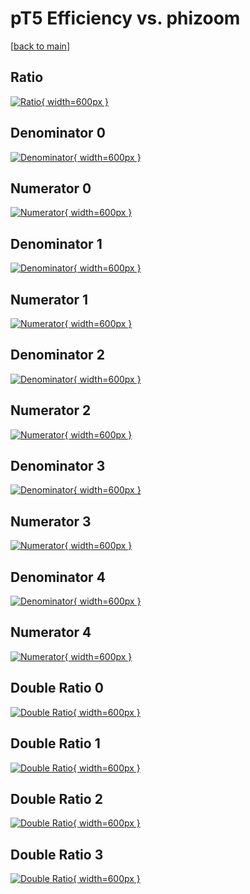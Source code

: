 # pT5 Efficiency vs. phizoom

[[back to main](./)]



## Ratio

[![Ratio](../mtv/var/pT5_loweta_0_-1_eff_phizoom.png){ width=600px }](../mtv/var/pT5_loweta_0_-1_eff_phizoom.pdf)

## Denominator 0

[![Denominator](../mtv/den/pT5_loweta_0_-1_eff_phizoom_den0.png){ width=600px }](../mtv/den/pT5_loweta_0_-1_eff_phizoom_den0.pdf)

## Numerator 0

[![Numerator](../mtv/num/pT5_loweta_0_-1_eff_phizoom_num0.png){ width=600px }](../mtv/num/pT5_loweta_0_-1_eff_phizoom_num0.pdf)

## Denominator 1

[![Denominator](../mtv/den/pT5_loweta_0_-1_eff_phizoom_den1.png){ width=600px }](../mtv/den/pT5_loweta_0_-1_eff_phizoom_den1.pdf)

## Numerator 1

[![Numerator](../mtv/num/pT5_loweta_0_-1_eff_phizoom_num1.png){ width=600px }](../mtv/num/pT5_loweta_0_-1_eff_phizoom_num1.pdf)

## Denominator 2

[![Denominator](../mtv/den/pT5_loweta_0_-1_eff_phizoom_den2.png){ width=600px }](../mtv/den/pT5_loweta_0_-1_eff_phizoom_den2.pdf)

## Numerator 2

[![Numerator](../mtv/num/pT5_loweta_0_-1_eff_phizoom_num2.png){ width=600px }](../mtv/num/pT5_loweta_0_-1_eff_phizoom_num2.pdf)

## Denominator 3

[![Denominator](../mtv/den/pT5_loweta_0_-1_eff_phizoom_den3.png){ width=600px }](../mtv/den/pT5_loweta_0_-1_eff_phizoom_den3.pdf)

## Numerator 3

[![Numerator](../mtv/num/pT5_loweta_0_-1_eff_phizoom_num3.png){ width=600px }](../mtv/num/pT5_loweta_0_-1_eff_phizoom_num3.pdf)

## Denominator 4

[![Denominator](../mtv/den/pT5_loweta_0_-1_eff_phizoom_den4.png){ width=600px }](../mtv/den/pT5_loweta_0_-1_eff_phizoom_den4.pdf)

## Numerator 4

[![Numerator](../mtv/num/pT5_loweta_0_-1_eff_phizoom_num4.png){ width=600px }](../mtv/num/pT5_loweta_0_-1_eff_phizoom_num4.pdf)

## Double Ratio 0

[![Double Ratio](../mtv/ratio/pT5_loweta_0_-1_eff_phizoom_ratio0.png){ width=600px }](../mtv/ratio/pT5_loweta_0_-1_eff_phizoom_ratio0.pdf)

## Double Ratio 1

[![Double Ratio](../mtv/ratio/pT5_loweta_0_-1_eff_phizoom_ratio1.png){ width=600px }](../mtv/ratio/pT5_loweta_0_-1_eff_phizoom_ratio1.pdf)

## Double Ratio 2

[![Double Ratio](../mtv/ratio/pT5_loweta_0_-1_eff_phizoom_ratio2.png){ width=600px }](../mtv/ratio/pT5_loweta_0_-1_eff_phizoom_ratio2.pdf)

## Double Ratio 3

[![Double Ratio](../mtv/ratio/pT5_loweta_0_-1_eff_phizoom_ratio3.png){ width=600px }](../mtv/ratio/pT5_loweta_0_-1_eff_phizoom_ratio3.pdf)

